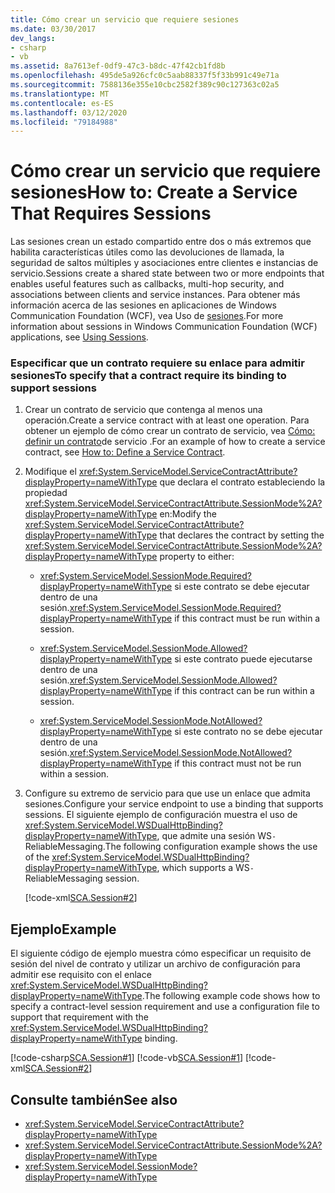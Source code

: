 ```yaml
---
title: Cómo crear un servicio que requiere sesiones
ms.date: 03/30/2017
dev_langs:
- csharp
- vb
ms.assetid: 8a7613ef-0df9-47c3-b8dc-47f42cb1fd8b
ms.openlocfilehash: 495de5a926cfc0c5aab88337f5f33b991c49e71a
ms.sourcegitcommit: 7588136e355e10cbc2582f389c90c127363c02a5
ms.translationtype: MT
ms.contentlocale: es-ES
ms.lasthandoff: 03/12/2020
ms.locfileid: "79184988"
---
```

# <a name="how-to-create-a-service-that-requires-sessions"></a><span data-ttu-id="4f866-102">Cómo crear un servicio que requiere sesiones</span><span class="sxs-lookup"><span data-stu-id="4f866-102">How to: Create a Service That Requires Sessions</span></span>
<span data-ttu-id="4f866-103">Las sesiones crean un estado compartido entre dos o más extremos que habilita características útiles como las devoluciones de llamada, la seguridad de saltos múltiples y asociaciones entre clientes e instancias de servicio.</span><span class="sxs-lookup"><span data-stu-id="4f866-103">Sessions create a shared state between two or more endpoints that enables useful features such as callbacks, multi-hop security, and associations between clients and service instances.</span></span> <span data-ttu-id="4f866-104">Para obtener más información acerca de las sesiones en aplicaciones de Windows Communication Foundation (WCF), vea Uso de [sesiones](../../../../docs/framework/wcf/using-sessions.md).</span><span class="sxs-lookup"><span data-stu-id="4f866-104">For more information about sessions in Windows Communication Foundation (WCF) applications, see [Using Sessions](../../../../docs/framework/wcf/using-sessions.md).</span></span>  
  
### <a name="to-specify-that-a-contract-require-its-binding-to-support-sessions"></a><span data-ttu-id="4f866-105">Especificar que un contrato requiere su enlace para admitir sesiones</span><span class="sxs-lookup"><span data-stu-id="4f866-105">To specify that a contract require its binding to support sessions</span></span>  
  
1. <span data-ttu-id="4f866-106">Crear un contrato de servicio que contenga al menos una operación.</span><span class="sxs-lookup"><span data-stu-id="4f866-106">Create a service contract with at least one operation.</span></span> <span data-ttu-id="4f866-107">Para obtener un ejemplo de cómo crear un contrato de servicio, vea [Cómo: definir un contrato](../../../../docs/framework/wcf/how-to-define-a-wcf-service-contract.md)de servicio .</span><span class="sxs-lookup"><span data-stu-id="4f866-107">For an example of how to create a service contract, see [How to: Define a Service Contract](../../../../docs/framework/wcf/how-to-define-a-wcf-service-contract.md).</span></span>  
  
2. <span data-ttu-id="4f866-108">Modifique el <xref:System.ServiceModel.ServiceContractAttribute?displayProperty=nameWithType> que declara el contrato estableciendo la propiedad <xref:System.ServiceModel.ServiceContractAttribute.SessionMode%2A?displayProperty=nameWithType> en:</span><span class="sxs-lookup"><span data-stu-id="4f866-108">Modify the <xref:System.ServiceModel.ServiceContractAttribute?displayProperty=nameWithType> that declares the contract by setting the <xref:System.ServiceModel.ServiceContractAttribute.SessionMode%2A?displayProperty=nameWithType> property to either:</span></span>  
  
    - <span data-ttu-id="4f866-109"><xref:System.ServiceModel.SessionMode.Required?displayProperty=nameWithType> si este contrato se debe ejecutar dentro de una sesión.</span><span class="sxs-lookup"><span data-stu-id="4f866-109"><xref:System.ServiceModel.SessionMode.Required?displayProperty=nameWithType> if this contract must be run within a session.</span></span>  
  
    - <span data-ttu-id="4f866-110"><xref:System.ServiceModel.SessionMode.Allowed?displayProperty=nameWithType> si este contrato puede ejecutarse dentro de una sesión.</span><span class="sxs-lookup"><span data-stu-id="4f866-110"><xref:System.ServiceModel.SessionMode.Allowed?displayProperty=nameWithType> if this contract can be run within a session.</span></span>  
  
    - <span data-ttu-id="4f866-111"><xref:System.ServiceModel.SessionMode.NotAllowed?displayProperty=nameWithType> si este contrato no se debe ejecutar dentro de una sesión.</span><span class="sxs-lookup"><span data-stu-id="4f866-111"><xref:System.ServiceModel.SessionMode.NotAllowed?displayProperty=nameWithType> if this contract must not be run within a session.</span></span>  
  
3. <span data-ttu-id="4f866-112">Configure su extremo de servicio para que use un enlace que admita sesiones.</span><span class="sxs-lookup"><span data-stu-id="4f866-112">Configure your service endpoint to use a binding that supports sessions.</span></span> <span data-ttu-id="4f866-113">El siguiente ejemplo de configuración muestra el uso de <xref:System.ServiceModel.WSDualHttpBinding?displayProperty=nameWithType>, que admite una sesión WS`-`ReliableMessaging.</span><span class="sxs-lookup"><span data-stu-id="4f866-113">The following configuration example shows the use of the <xref:System.ServiceModel.WSDualHttpBinding?displayProperty=nameWithType>, which supports a WS`-`ReliableMessaging session.</span></span>  
  
     [!code-xml[SCA.Session#2](../../../../samples/snippets/csharp/VS_Snippets_CFX/sca.session/cs/hostapplication.exe.config#2)]
  
## <a name="example"></a><span data-ttu-id="4f866-114">Ejemplo</span><span class="sxs-lookup"><span data-stu-id="4f866-114">Example</span></span>  
 <span data-ttu-id="4f866-115">El siguiente código de ejemplo muestra cómo especificar un requisito de sesión del nivel de contrato y utilizar un archivo de configuración para admitir ese requisito con el enlace <xref:System.ServiceModel.WSDualHttpBinding?displayProperty=nameWithType>.</span><span class="sxs-lookup"><span data-stu-id="4f866-115">The following example code shows how to specify a contract-level session requirement and use a configuration file to support that requirement with the <xref:System.ServiceModel.WSDualHttpBinding?displayProperty=nameWithType> binding.</span></span>  
  
 [!code-csharp[SCA.Session#1](../../../../samples/snippets/csharp/VS_Snippets_CFX/sca.session/cs/services.cs#1)]
 [!code-vb[SCA.Session#1](../../../../samples/snippets/visualbasic/VS_Snippets_CFX/sca.session/vb/services.vb#1)]
 [!code-xml[SCA.Session#2](../../../../samples/snippets/csharp/VS_Snippets_CFX/sca.session/cs/hostapplication.exe.config#2)]
  
## <a name="see-also"></a><span data-ttu-id="4f866-116">Consulte también</span><span class="sxs-lookup"><span data-stu-id="4f866-116">See also</span></span>

- <xref:System.ServiceModel.ServiceContractAttribute?displayProperty=nameWithType>
- <xref:System.ServiceModel.ServiceContractAttribute.SessionMode%2A?displayProperty=nameWithType>
- <xref:System.ServiceModel.SessionMode?displayProperty=nameWithType>
